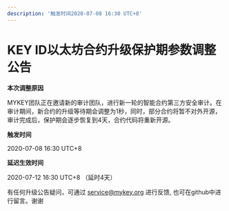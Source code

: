 ```yaml
---
description: '触发时间2020-07-08 16:30 UTC+8'
---
```


# KEY ID以太坊合约升级保护期参数调整公告

**本次调整原因**

MYKEY团队正在邀请新的审计团队，进行新一轮的智能合约第三方安全审计。在审计期间，新合约的升级等待期会调整为1秒，同时，部分合约将暂不对外开源，审计完成后，保护期会逐步恢复到4天，合约代码将重新开源。

**触发时间**

2020-07-08 16:30 UTC+8

**延迟生效时间**

2020-07-12 16:30 UTC+8 （延时4天）

有任何升级公告疑问，可通过 [service@mykey.org](mailto:service@mykey.org) 进行反馈, 也可在github中进行留言。谢谢


